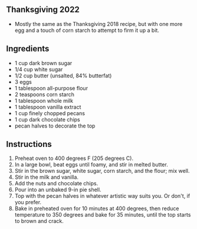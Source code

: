 ## Thanksgiving 2022

* Mostly the same as the Thanksgiving 2018 recipe, but with one more egg and a touch of corn starch to attempt to firm it up a bit.

## Ingredients

* 1 cup dark brown sugar
* 1/4 cup white sugar
* 1/2 cup butter (unsalted, 84% butterfat)
* 3 eggs
* 1 tablespoon all-purpose flour
* 2 teaspoons corn starch
* 1 tablespoon whole milk
* 1 tablespoon vanilla extract
* 1 cup finely chopped pecans
* 1 cup dark chocolate chips
* pecan halves to decorate the top

## Instructions

1. Preheat oven to 400 degrees F (205 degrees C).
1. In a large bowl, beat eggs until foamy, and stir in melted butter. 
1. Stir in the brown sugar, white sugar, corn starch, and the flour; mix well. 
1. Stir in the milk and vanilla.
1. Add the nuts and chocolate chips.
1. Pour into an unbaked 9-in pie shell.
1. Top with the pecan halves in whatever artistic way suits you. Or don't, if you prefer.
1. Bake in preheated oven for 10 minutes at 400 degrees, then reduce temperature to 350 degrees and bake for 35 minutes, until the top starts to brown and crack.
